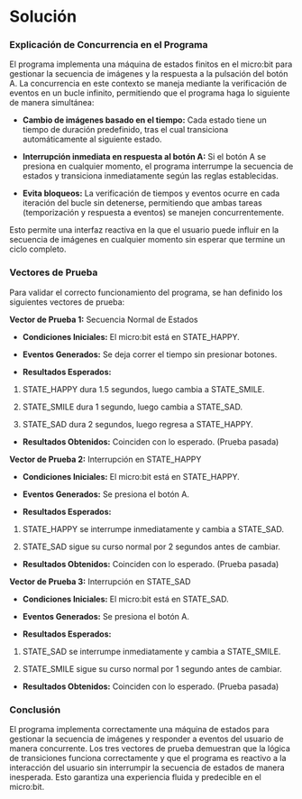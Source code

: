 # Solución

### Explicación de Concurrencia en el Programa

El programa implementa una máquina de estados finitos en el micro:bit para gestionar la secuencia de imágenes y la respuesta a la pulsación del botón A. La concurrencia en este contexto se maneja mediante la verificación de eventos en un bucle infinito, permitiendo que el programa haga lo siguiente de manera simultánea:

- **Cambio de imágenes basado en el tiempo:** Cada estado tiene un tiempo de duración predefinido, tras el cual transiciona automáticamente al siguiente estado.

- **Interrupción inmediata en respuesta al botón A:** Si el botón A se presiona en cualquier momento, el programa interrumpe la secuencia de estados y transiciona inmediatamente según las reglas establecidas.

- **Evita bloqueos:** La verificación de tiempos y eventos ocurre en cada iteración del bucle sin detenerse, permitiendo que ambas tareas (temporización y respuesta a eventos) se manejen concurrentemente.

Esto permite una interfaz reactiva en la que el usuario puede influir en la secuencia de imágenes en cualquier momento sin esperar que termine un ciclo completo.

### Vectores de Prueba

Para validar el correcto funcionamiento del programa, se han definido los siguientes vectores de prueba:

**Vector de Prueba 1:** Secuencia Normal de Estados

- **Condiciones Iniciales:** El micro:bit está en STATE_HAPPY.

- **Eventos Generados:** Se deja correr el tiempo sin presionar botones.

- **Resultados Esperados:**

1. STATE_HAPPY dura 1.5 segundos, luego cambia a STATE_SMILE.

2. STATE_SMILE dura 1 segundo, luego cambia a STATE_SAD.

3. STATE_SAD dura 2 segundos, luego regresa a STATE_HAPPY.

- **Resultados Obtenidos:** Coinciden con lo esperado. (Prueba pasada)

**Vector de Prueba 2:** Interrupción en STATE_HAPPY

- **Condiciones Iniciales:** El micro:bit está en STATE_HAPPY.

- **Eventos Generados:** Se presiona el botón A.

- **Resultados Esperados:**

1. STATE_HAPPY se interrumpe inmediatamente y cambia a STATE_SAD.

2. STATE_SAD sigue su curso normal por 2 segundos antes de cambiar.

- **Resultados Obtenidos:** Coinciden con lo esperado. (Prueba pasada)

**Vector de Prueba 3:** Interrupción en STATE_SAD

- **Condiciones Iniciales:** El micro:bit está en STATE_SAD.

- **Eventos Generados:** Se presiona el botón A.

- **Resultados Esperados:**

1. STATE_SAD se interrumpe inmediatamente y cambia a STATE_SMILE.

2. STATE_SMILE sigue su curso normal por 1 segundo antes de cambiar.

- **Resultados Obtenidos:** Coinciden con lo esperado. (Prueba pasada)

### Conclusión

El programa implementa correctamente una máquina de estados para gestionar la secuencia de imágenes y responder a eventos del usuario de manera concurrente. Los tres vectores de prueba demuestran que la lógica de transiciones funciona correctamente y que el programa es reactivo a la interacción del usuario sin interrumpir la secuencia de estados de manera inesperada. Esto garantiza una experiencia fluida y predecible en el micro:bit.

